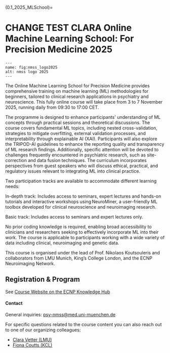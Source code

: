 (0.1_2025_MLSchool)=
# CHANGE TEST CLARA Online Machine Learning School: For Precision Medicine 2025 

```{figure} Images/nmss_logo2025.png
---
name: fig:nmss_logo2025
alt: nmss logo 2025
---
```

The Online Machine Learning School for Precision Medicine provides comprehensive training on machine learning (ML) methodologies for beginners, tailored to clinical research applications in psychiatry and neuroscience. This fully online course will take place from 3 to 7 November 2025, running daily from 09:30 to 17:00 CET.

The programme is designed to enhance participants' understanding of ML concepts through practical sessions and theoretical discussions. The course covers fundamental ML topics, including nested cross-validation, strategies to mitigate overfitting, external validation processes, and interpretability through explainable AI (XAI). Participants will also explore the TRIPOD-AI guidelines to enhance the reporting quality and transparency of ML research findings.  Additionally, specific attention will be devoted to challenges frequently encountered in psychiatric research, such as site-correction and data fusion techniques. The curriculum incorporates perspectives from guest speakers who will discuss ethical, practical, and regulatory issues relevant to integrating ML into clinical practice.  

Two participation tracks are available to accommodate different learning needs:

In-depth track: Includes access to seminars, expert lectures and hands-on tutorials and interactive workshops using NeuroMiner, a user-friendly ML toolbox developed for clinical neuroscience and neuroimaging research.

Basic track: Includes access to seminars and expert lectures only.

No prior coding knowledge is required, enabling broad accessibility to clinicians and researchers seeking to effectively incorporate ML into their work. The course is applicable to participants working with a wide variety of data including clinical, neuroimaging and genetic data.  

This course is organised under the lead of Prof. Nikolaos Koutsouleris and collaborators from LMU Munich, King’s College London, and the ECNP Neuroimaging Network. 


## Registration \& Program

See [Course Website on the ECNP Knowledge Hub](https://knowledge-hub.ecnp.eu/all-courses/online-machine-learning-school-precision-medicine)


#### Contact
General inquiries: [psy-nmss@med.uni-muenchen.de](mailto:psy-nmss@med.uni-muenchen.de)

For specific questions related to the course content you can also reach out to one of our organizing colleagues: 
- [Clara Vetter (LMU)](mailto:clara.vetter@med.uni-muenchen.de)
- [Fiona Coutts (KCL)](mailto:fiona.1.coutts@kcl.ac.uk)



